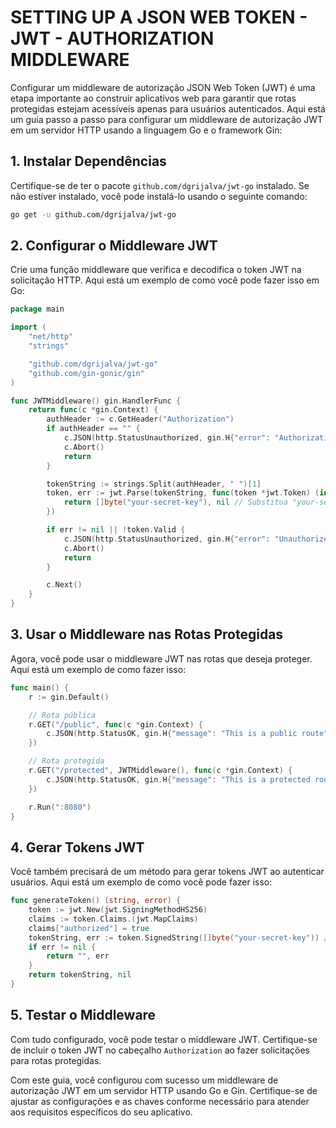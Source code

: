 # SETTING UP A JSON WEB TOKEN - JWT - AUTHORIZATION MIDDLEWARE
Configurar um middleware de autorização JSON Web Token (JWT) é uma etapa importante ao construir aplicativos web para garantir que rotas protegidas estejam acessíveis apenas para usuários autenticados. Aqui está um guia passo a passo para configurar um middleware de autorização JWT em um servidor HTTP usando a linguagem Go e o framework Gin:

## 1. Instalar Dependências
Certifique-se de ter o pacote `github.com/dgrijalva/jwt-go` instalado. Se não estiver instalado, você pode instalá-lo usando o seguinte comando:

```bash
go get -u github.com/dgrijalva/jwt-go
```

## 2. Configurar o Middleware JWT
Crie uma função middleware que verifica e decodifica o token JWT na solicitação HTTP. Aqui está um exemplo de como você pode fazer isso em Go:

```go
package main

import (
    "net/http"
    "strings"

    "github.com/dgrijalva/jwt-go"
    "github.com/gin-gonic/gin"
)

func JWTMiddleware() gin.HandlerFunc {
    return func(c *gin.Context) {
        authHeader := c.GetHeader("Authorization")
        if authHeader == "" {
            c.JSON(http.StatusUnauthorized, gin.H{"error": "Authorization header is missing"})
            c.Abort()
            return
        }

        tokenString := strings.Split(authHeader, " ")[1]
        token, err := jwt.Parse(tokenString, func(token *jwt.Token) (interface{}, error) {
            return []byte("your-secret-key"), nil // Substitua "your-secret-key" pela sua chave secreta JWT
        })

        if err != nil || !token.Valid {
            c.JSON(http.StatusUnauthorized, gin.H{"error": "Unauthorized"})
            c.Abort()
            return
        }

        c.Next()
    }
}
```

## 3. Usar o Middleware nas Rotas Protegidas
Agora, você pode usar o middleware JWT nas rotas que deseja proteger. Aqui está um exemplo de como fazer isso:

```go
func main() {
    r := gin.Default()

    // Rota pública
    r.GET("/public", func(c *gin.Context) {
        c.JSON(http.StatusOK, gin.H{"message": "This is a public route"})
    })

    // Rota protegida
    r.GET("/protected", JWTMiddleware(), func(c *gin.Context) {
        c.JSON(http.StatusOK, gin.H{"message": "This is a protected route"})
    })

    r.Run(":8080")
}
```

## 4. Gerar Tokens JWT
Você também precisará de um método para gerar tokens JWT ao autenticar usuários. Aqui está um exemplo de como você pode fazer isso:

```go
func generateToken() (string, error) {
    token := jwt.New(jwt.SigningMethodHS256)
    claims := token.Claims.(jwt.MapClaims)
    claims["authorized"] = true
    tokenString, err := token.SignedString([]byte("your-secret-key")) // Substitua "your-secret-key" pela sua chave secreta JWT
    if err != nil {
        return "", err
    }
    return tokenString, nil
}
```

## 5. Testar o Middleware
Com tudo configurado, você pode testar o middleware JWT. Certifique-se de incluir o token JWT no cabeçalho `Authorization` ao fazer solicitações para rotas protegidas.

Com este guia, você configurou com sucesso um middleware de autorização JWT em um servidor HTTP usando Go e Gin. Certifique-se de ajustar as configurações e as chaves conforme necessário para atender aos requisitos específicos do seu aplicativo.